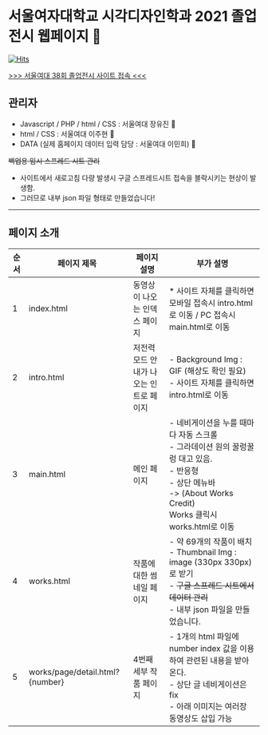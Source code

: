 # 서울여자대학교 시각디자인학과 2021 졸업전시 웹페이지 :seedling:

[![Hits](https://hits.seeyoufarm.com/api/count/incr/badge.svg?url=http%3A%2F%2Fswuvd2021.com&count_bg=%23009999&title_bg=%23555555&icon=csswizardry.svg&icon_color=%23FFBF00&title=his&edge_flat=false)](https://hits.seeyoufarm.com)

[>>> 서울여대 38회 졸업전시 사이트 접속 <<<](http://swuvd2021.com/)

## 관리자
- Javascript / PHP / html / CSS : 서울여대 장유진 :whale2: 
- html / CSS : 서울여대 이주현 :dolphin:
- DATA (실제 홈페이지 데이터 입력 담당 : 서울여대 이민희) :shark:

~~백업용 임시 스프레드 시트 관리~~
- 사이트에서 새로고침 다량 발생시 구글 스프레드시트 접속을 블락시키는 현상이 발생함.
- 그러므로 내부 json 파일 형태로 만들었습니다!



---
## 페이지 소개


| 순서 | 페이지 제목 | 페이지 설명 | 부가 설명 |
|---|---|---|---|
|1|index.html|동영상이 나오는 인덱스 페이지| * 사이트 자체를 클릭하면 모바일 접속시 intro.html로 이동 / PC 접속시 main.html로 이동|
|2|intro.html|저전력 모드 안내가 나오는 인트로 페이지|- Background Img : GIF (해상도 확인 필요) <br> - 사이트 자체를 클릭하면 intro.html로 이동|
|3|main.html|메인 페이지|- 네비게이션을 누를 때마다 자동 스크롤 <br> - 그라데이션 원의 꿀렁꿀렁 대고 있음. <br> - 반응형 <br> - 상단 메뉴바 <br> -> (About Works Credit) <br>Works 클릭시 works.html로 이동|
|4|works.html|작품에 대한 썸네일 페이지|- 약 69개의 작품이 배치 <br> - Thumbnail Img : image (330px 330px)로 받기 <br> - ~~구글 스프레드 시트에서 데이터 관리~~ <br> - 내부 json 파일을 만들었습니다.|
|5|works/page/detail.html?{number}|4번째 세부 작품 페이지|- 1개의 html 파일에 number index 값을 이용하여 관련된 내용을 받아온다. <br> - 상단 글 네비게이션은 fix <br> - 아래 이미지는 여러장 동영상도 삽입 가능|
